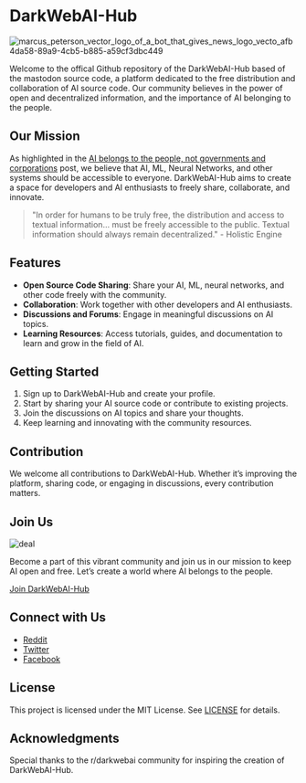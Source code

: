 # DarkWebAI-Hub

![marcus_peterson_vector_logo_of_a_bot_that_gives_news_logo_vecto_afb4da58-89a9-4cb5-b885-a59cf3dbc449](https://github.com/Marcus-Peterson/darkwebai-hub/assets/73422974/9f26f31d-b569-4af5-b4f7-5277c47da97c)



Welcome to the offical Github repository of the DarkWebAI-Hub based of the mastodon source code, a platform dedicated to the free distribution and collaboration of AI source code. Our community believes in the power of open and decentralized information, and the importance of AI belonging to the people.

## Our Mission

As highlighted in the [AI belongs to the people, not governments and corporations](https://www.reddit.com/r/darkwebai/comments/14gn6hv/ai_belongs_to_the_people_not_governments_and/) post, we believe that AI, ML, Neural Networks, and other systems should be accessible to everyone. DarkWebAI-Hub aims to create a space for developers and AI enthusiasts to freely share, collaborate, and innovate.

> "In order for humans to be truly free, the distribution and access to textual information... must be freely accessible to the public. Textual information should always remain decentralized." - Holistic Engine

## Features

- **Open Source Code Sharing**: Share your AI, ML, neural networks, and other code freely with the community.
- **Collaboration**: Work together with other developers and AI enthusiasts.
- **Discussions and Forums**: Engage in meaningful discussions on AI topics.
- **Learning Resources**: Access tutorials, guides, and documentation to learn and grow in the field of AI.

## Getting Started

1. Sign up to DarkWebAI-Hub and create your profile.
2. Start by sharing your AI source code or contribute to existing projects.
3. Join the discussions on AI topics and share your thoughts.
4. Keep learning and innovating with the community resources.

## Contribution

We welcome all contributions to DarkWebAI-Hub. Whether it’s improving the platform, sharing code, or engaging in discussions, every contribution matters.

## Join Us
![deal](https://github.com/Marcus-Peterson/darkwebai-hub/assets/73422974/f6b303ff-f09b-469c-8a7f-439294e85682)


Become a part of this vibrant community and join us in our mission to keep AI open and free. Let’s create a world where AI belongs to the people.

[Join DarkWebAI-Hub](your_website_link)

## Connect with Us

- [Reddit](https://www.reddit.com/r/darkwebai)
- [Twitter](#)
- [Facebook](#)

## License

This project is licensed under the MIT License. See [LICENSE](#) for details.

## Acknowledgments

Special thanks to the r/darkwebai community for inspiring the creation of DarkWebAI-Hub.

